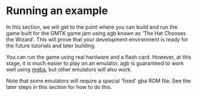 # Running an example

In this section, we will get to the point where you can build and run the game built for the GMTK game jam using agb known as 'The Hat Chooses the Wizard'.
This will prove that your development environment is ready for the future tutorials and later building.

You can run the game using real hardware and a flash card.
However, at this stage, it is much easier to play on an emulator.
agb is guaranteed to work well using [mgba](https://mgba.io/), but other emulators will also work.

Note that some emulators will require a special 'fixed' gba ROM file.
See the later steps in this section for how to do this.